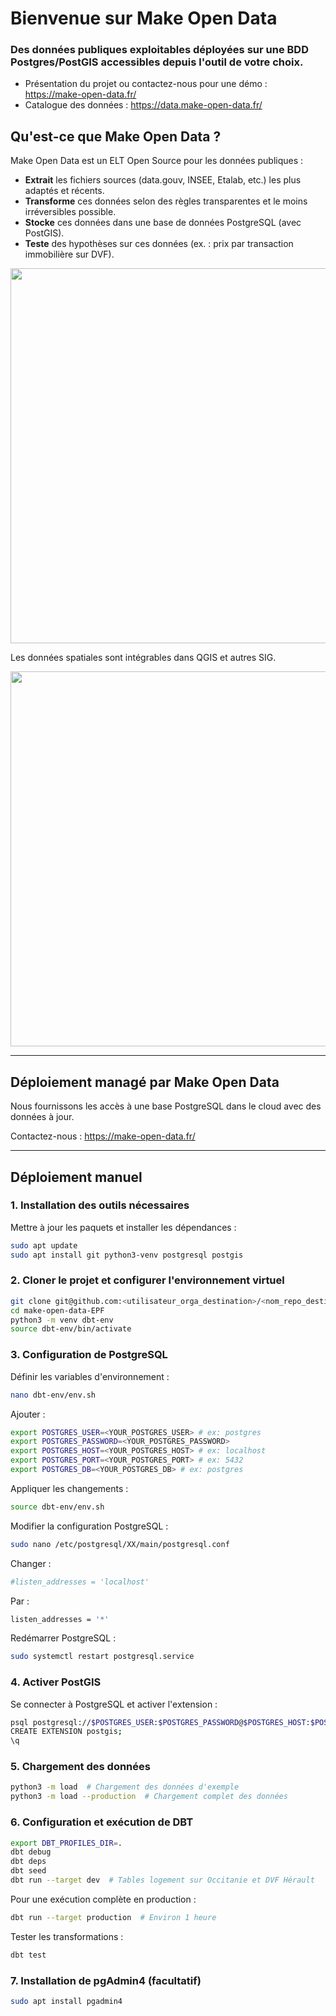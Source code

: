 # Bienvenue sur Make Open Data

### Des données publiques exploitables déployées sur une BDD Postgres/PostGIS accessibles depuis l'outil de votre choix.

- Présentation du projet ou contactez-nous pour une démo : https://make-open-data.fr/
- Catalogue des données : https://data.make-open-data.fr/

## Qu'est-ce que Make Open Data ?

Make Open Data est un ELT Open Source pour les données publiques :

- **Extrait** les fichiers sources (data.gouv, INSEE, Etalab, etc.) les plus adaptés et récents.
- **Transforme** ces données selon des règles transparentes et le moins irréversibles possible.
- **Stocke** ces données dans une base de données PostgreSQL (avec PostGIS).
- **Teste** des hypothèses sur ces données (ex. : prix par transaction immobilière sur DVF).

<img src="assets/make-open-data-flow.png" width="600">

Les données spatiales sont intégrables dans QGIS et autres SIG.

<img src="assets/demo-qgis.png" width="600">

---

## Déploiement managé par Make Open Data

Nous fournissons les accès à une base PostgreSQL dans le cloud avec des données à jour.

Contactez-nous : https://make-open-data.fr/

---

## Déploiement manuel

### 1. Installation des outils nécessaires

Mettre à jour les paquets et installer les dépendances :

```sh
sudo apt update
sudo apt install git python3-venv postgresql postgis
```

### 2. Cloner le projet et configurer l'environnement virtuel

```sh
git clone git@github.com:<utilisateur_orga_destination>/<nom_repo_destination>.git
cd make-open-data-EPF
python3 -m venv dbt-env
source dbt-env/bin/activate
```

### 3. Configuration de PostgreSQL

Définir les variables d'environnement :

```sh
nano dbt-env/env.sh
```

Ajouter :

```sh
export POSTGRES_USER=<YOUR_POSTGRES_USER> # ex: postgres
export POSTGRES_PASSWORD=<YOUR_POSTGRES_PASSWORD>
export POSTGRES_HOST=<YOUR_POSTGRES_HOST> # ex: localhost
export POSTGRES_PORT=<YOUR_POSTGRES_PORT> # ex: 5432
export POSTGRES_DB=<YOUR_POSTGRES_DB> # ex: postgres
```

Appliquer les changements :

```sh
source dbt-env/env.sh
```

Modifier la configuration PostgreSQL :

```sh
sudo nano /etc/postgresql/XX/main/postgresql.conf
```

Changer :

```sh
#listen_addresses = 'localhost'
```

Par :

```sh
listen_addresses = '*'
```

Redémarrer PostgreSQL :

```sh
sudo systemctl restart postgresql.service
```

### 4. Activer PostGIS

Se connecter à PostgreSQL et activer l'extension :

```sh
psql postgresql://$POSTGRES_USER:$POSTGRES_PASSWORD@$POSTGRES_HOST:$POSTGRES_PORT/$POSTGRES_DB
CREATE EXTENSION postgis;
\q
```

### 5. Chargement des données

```sh
python3 -m load  # Chargement des données d'exemple
python3 -m load --production  # Chargement complet des données
```

### 6. Configuration et exécution de DBT

```sh
export DBT_PROFILES_DIR=.
dbt debug
dbt deps
dbt seed
dbt run --target dev  # Tables logement sur Occitanie et DVF Hérault
```

Pour une exécution complète en production :

```sh
dbt run --target production  # Environ 1 heure
```

Tester les transformations :

```sh
dbt test
```

### 7. Installation de pgAdmin4 (facultatif)

```sh
sudo apt install pgadmin4
```